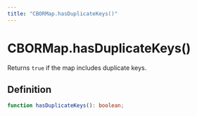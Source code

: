 ```yaml
---
title: "CBORMap.hasDuplicateKeys()"
---
```


# CBORMap.hasDuplicateKeys()

Returns `true` if the map includes duplicate keys.

## Definition

```ts
function hasDuplicateKeys(): boolean;
```

